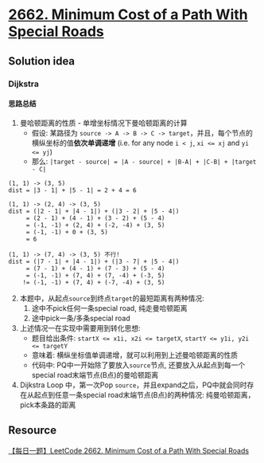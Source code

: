 # [2662. Minimum Cost of a Path With Special Roads](https://leetcode.com/problems/minimum-cost-of-a-path-with-special-roads/)

## Solution idea
### Dijkstra
#### 思路总结
1. 曼哈顿距离的性质 - 单增坐标情况下曼哈顿距离的计算
    * 假设: 某路径为 `source -> A -> B -> C -> target`，并且，每个节点的横纵坐标的值**依次单调递增** (i.e. for any node `i < j`, `xi <= xj` and `yi <= yj`)
    * 那么: `|target - source| = |A - source| + |B-A| + |C-B| + |target - C|`
```
(1, 1) -> (3, 5)
dist = |3 - 1| + |5 - 1| = 2 + 4 = 6

(1, 1) -> (2, 4) -> (3, 5)
dist = (|2 - 1| + |4 - 1|) + (|3 - 2| + |5 - 4|)
     = (2 - 1) + (4 - 1) + (3 - 2) + (5 - 4)
     = (-1, -1) + (2, 4) + (-2, -4) + (3, 5)
     = (-1, -1) + 0 + (3, 5)
     = 6

(1, 1) -> (7, 4) -> (3, 5) 不行!
dist = (|7 - 1| + |4 - 1|) + (|3 - 7| + |5 - 4|)
     = (7 - 1) + (4 - 1) + (7 - 3) + (5 - 4)
     = (-1, -1) + (7, 4) + (7, -4) + (-3, 5)
    != (-1, -1) + (7, 4) + (-7, -4) + (3, 5)
```
2. 本题中，从起点`source`到终点`target`的最短距离有两种情况:
    1. 途中不pick任何一条special road, 纯走曼哈顿距离
    2. 途中pick一条/多条special road
3. 上述情况一在实现中需要用到转化思想: 
    * 题目给出条件: `startX <= x1i, x2i <= targetX`, `startY <= y1i, y2i <= targetY`
    * 意味着: 横纵坐标值单调递增，就可以利用到上述曼哈顿距离的性质
    * 代码中: PQ中一开始除了要放入`source`节点, 还要放入从起点到每一个special road末端节点(B点)的曼哈顿距离
4. Dijkstra Loop 中，第一次Pop `source`，并且expand之后，PQ中就会同时存在从起点到任意一条special road末端节点(B点)的两种情况: 纯曼哈顿距离，pick本条路的距离

## Resource
[【每日一题】LeetCode 2662. Minimum Cost of a Path With Special Roads](https://www.youtube.com/watch?v=kQkJzCVQj-o&ab_channel=HuifengGuan)